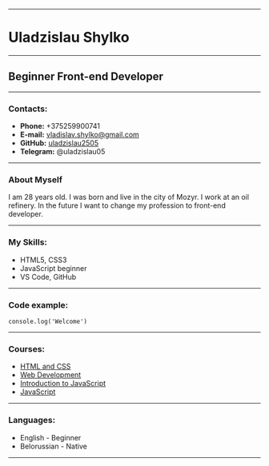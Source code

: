 

---   

# Uladzislau Shylko #   

---   
## Beginner Front-end Developer ##   
---
### Contacts: ###   
* **Phone:** +375259900741
* **E-mail:** vladislav.shylko@gmail.com
* **GitHub:** [uladzislau2505](https://github.com/Uladzislau2505)
* **Telegram:** @uladzislau05

---
### About Myself ###   
I am 28 years old. I was born and live in the city of Mozyr. I work at an oil refinery. In the future I want to change my profession to front-end developer.  

---
### My Skills: ###   
* HTML5, CSS3
* JavaScript beginner
* VS Code, GitHub

---
### Code example: ###   
`console.log('Welcome')`   

---   
### Courses: ###
* [HTML and CSS](https://www.udemy.com/certificate/UC-56971cc5-c7a3-4b1d-bde2-25386b724f5d/)
* [Web Development](https://www.sololearn.com/certificates/CC-GBA1DYQE)
* [Introduction to JavaScript](https://www.sololearn.com/certificates/CC-GSIVNWW3)
* [JavaScript](https://www.sololearn.com/certificates/CC-2BYRBHEF)

---
### Languages: ###   
* English - Beginner
* Belorussian - Native

---
